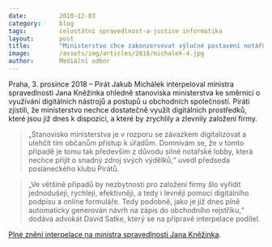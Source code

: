 ```yaml
---
date:         2018-12-03
category:     blog
tags:         celostátní spravedlnost-a-justice informatika
layout:       post
title:        "Ministerstvo chce zakonzervovat výlučné postavení notářů při zakládání firem. Piráti se ptají proč"
image:        /assets/img/articles/2018/michalek-4.jpg
author:       Mediální odbor
---
```


Praha, 3. prosince 2018 – Pirát Jakub Michálek interpeloval ministra spravedlnosti Jana Kněžínka ohledně stanoviska ministerstva ke směrnici o využívání digitálních nástrojů a postupů u obchodních společností. Piráti zjistili, že ministerstvo nechce dostatečně využít digitálních prostředků, které jsou již dnes k dispozici, a které by zrychlily a zlevnily založení firmy.

> „Stanovisko ministerstva je v rozporu se závazkem digitalizovat a ulehčit tím občanům přístup k úřadům. Domnívám se, že v tomto případě je tomu tak především z důvodu silné notářské lobby, která nechce přijít o snadný zdroj svých výdělků,“ uvedl předseda poslaneckého klubu Pirátů.

> „Ve většině případů by nezbytnosti pro založení firmy šlo vyřídit jednodušeji, rychleji, efektivněji, a tedy i levněji pomocí digitálního podpisu a online formuláře. Tedy podobně, jako je již dnes plně automaticky generován návrh na zápis do obchodního rejstříku,“ dodává advokát David Satke, který se na přípravě interpelace podílel.

[Plné znění interpelace na ministra spravedlnosti Jana Kněžínka](https://www.pirati.cz/assets/pdf/interpelace-MSp-digit-nastroje).
